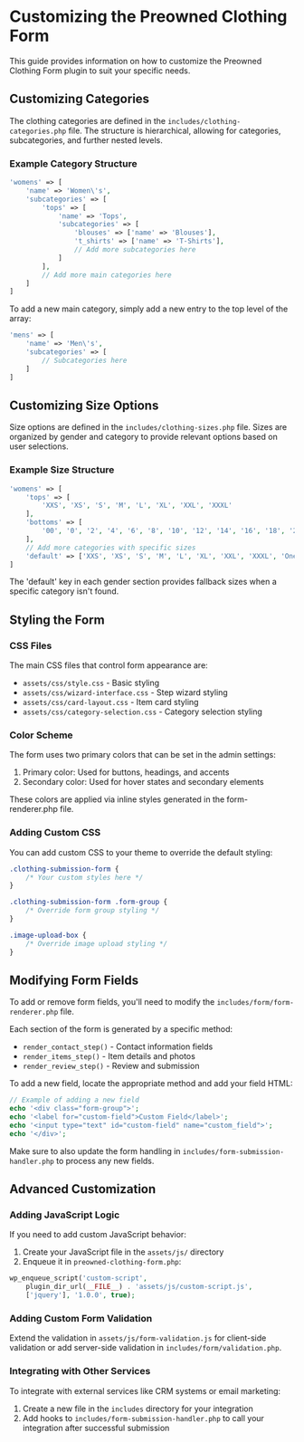# Customizing the Preowned Clothing Form

This guide provides information on how to customize the Preowned Clothing Form plugin to suit your specific needs.

## Customizing Categories

The clothing categories are defined in the `includes/clothing-categories.php` file. The structure is hierarchical, allowing for categories, subcategories, and further nested levels.

### Example Category Structure

```php
'womens' => [
    'name' => 'Women\'s',
    'subcategories' => [
        'tops' => [
            'name' => 'Tops',
            'subcategories' => [
                'blouses' => ['name' => 'Blouses'],
                't_shirts' => ['name' => 'T-Shirts'],
                // Add more subcategories here
            ]
        ],
        // Add more main categories here
    ]
]
```

To add a new main category, simply add a new entry to the top level of the array:

```php
'mens' => [
    'name' => 'Men\'s',
    'subcategories' => [
        // Subcategories here
    ]
]
```

## Customizing Size Options

Size options are defined in the `includes/clothing-sizes.php` file. Sizes are organized by gender and category to provide relevant options based on user selections.

### Example Size Structure

```php
'womens' => [
    'tops' => [
        'XXS', 'XS', 'S', 'M', 'L', 'XL', 'XXL', 'XXXL'
    ],
    'bottoms' => [
        '00', '0', '2', '4', '6', '8', '10', '12', '14', '16', '18', '20'
    ],
    // Add more categories with specific sizes
    'default' => ['XXS', 'XS', 'S', 'M', 'L', 'XL', 'XXL', 'XXXL', 'One Size']
]
```

The 'default' key in each gender section provides fallback sizes when a specific category isn't found.

## Styling the Form

### CSS Files

The main CSS files that control form appearance are:

- `assets/css/style.css` - Basic styling
- `assets/css/wizard-interface.css` - Step wizard styling
- `assets/css/card-layout.css` - Item card styling
- `assets/css/category-selection.css` - Category selection styling

### Color Scheme

The form uses two primary colors that can be set in the admin settings:
1. Primary color: Used for buttons, headings, and accents
2. Secondary color: Used for hover states and secondary elements

These colors are applied via inline styles generated in the form-renderer.php file.

### Adding Custom CSS

You can add custom CSS to your theme to override the default styling:

```css
.clothing-submission-form {
    /* Your custom styles here */
}

.clothing-submission-form .form-group {
    /* Override form group styling */
}

.image-upload-box {
    /* Override image upload styling */
}
```

## Modifying Form Fields

To add or remove form fields, you'll need to modify the `includes/form/form-renderer.php` file.

Each section of the form is generated by a specific method:
- `render_contact_step()` - Contact information fields
- `render_items_step()` - Item details and photos
- `render_review_step()` - Review and submission

To add a new field, locate the appropriate method and add your field HTML:

```php
// Example of adding a new field
echo '<div class="form-group">';
echo '<label for="custom-field">Custom Field</label>';
echo '<input type="text" id="custom-field" name="custom_field">';
echo '</div>';
```

Make sure to also update the form handling in `includes/form-submission-handler.php` to process any new fields.

## Advanced Customization

### Adding JavaScript Logic

If you need to add custom JavaScript behavior:

1. Create your JavaScript file in the `assets/js/` directory
2. Enqueue it in `preowned-clothing-form.php`:

```php
wp_enqueue_script('custom-script', 
    plugin_dir_url(__FILE__) . 'assets/js/custom-script.js',
    ['jquery'], '1.0.0', true);
```

### Adding Custom Form Validation

Extend the validation in `assets/js/form-validation.js` for client-side validation or add server-side validation in `includes/form/validation.php`.

### Integrating with Other Services

To integrate with external services like CRM systems or email marketing:

1. Create a new file in the `includes` directory for your integration
2. Add hooks to `includes/form-submission-handler.php` to call your integration after successful submission
